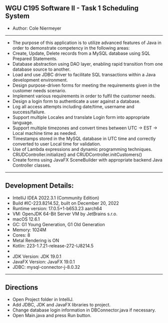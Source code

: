 ## WGU C195 Software II - Task 1 Scheduling System
 - Author: Cole Niermeyer
 -----
 - The purpose of this application is to utilize advanced features of Java in order to demonstrate competency in the
following areas:
 - Create, Update, Delete records from a MySQL database using SQL Prepared Statements.
 - Database abstraction using DAO layer, enabling rapid transition from one database source to another.
 - Load and use JDBC driver to facilitate SQL transactions within a Java development environment.
 - Design purpose-driven forms for meeting the requirements given in the customer needs scenario.
 - Implement various requirements in order to fulfil the customer needs.
 - Design a login form to authenticate a user against a database.
 - Log all access attempts including date/time, username and success/failure.
 - Support multiple Locales and translate Login form into appropriate language.
 - Support multiple timezones and convert times between UTC -> EST -> Local machine time as needed.
 - Timestamps stored in the MySQL database in UTC time and correctly converted to user Local time for validation.
 - Use of Lambda expressions and dynamic programming techniques. CRUDController.initialize() and CRUDController.initCustomers()
 - Create forms using JavaFX SceneBuilder with appropriate backend Java Controller classes.
-----
## Development Details:
 - IntelliJ IDEA 2022.3.1 (Community Edition)
 - Build #IC-223.8214.52, built on December 20, 2022
 - Runtime version: 17.0.5+1-b653.23 aarch64
 - VM: OpenJDK 64-Bit Server VM by JetBrains s.r.o.
 - macOS 12.6.1
 - GC: G1 Young Generation, G1 Old Generation
 - Memory: 1024M
 - Cores: 8
 - Metal Rendering is ON
 - Kotlin: 223-1.7.21-release-272-IJ8214.5
 -
 - JDK Version: JDK 19.0.1
 - JavaFX Version: JavaFX 19.0.1
 - JDBC: mysql-connector-j-8.0.32
-----
## Directions
 - Open Project folder in IntelliJ.
 - Add JDBC, JDK and JavaFX libraries to project.
 - Change database login information in DBConnector.java if necessary.
 - Open Main.java and press Run button.

